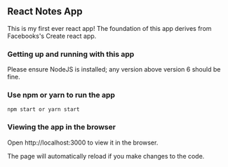 ## React Notes App

This is my first ever react app! The foundation of this app derives from Facebooks's Create react app. 

### Getting up and running with this app
Please ensure NodeJS is installed; any version above version 6 should be fine.

### Use npm or yarn to run the app
```
npm start or yarn start
```
### Viewing the app in the browser
Open http://localhost:3000 to view it in the browser.

The page will automatically reload if you make changes to the code.